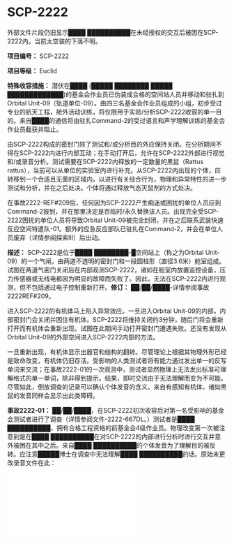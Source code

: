 # SCP-2222
                        




外部文件片段仍旧显示████ ██████████在未经授权的交互后被困在SCP-2222内。当前太空装的下落不明。



**项目编号：** SCP-2222

**项目等级：** Euclid

**特殊收容措施：** 潜伏在████ (█████ ████████ █████ █████████████)的基金会作业员已伪装成合格的空间站人员并移动和驻扎到Orbital Unit-09（轨道单位-09）。由四三名基金会作业员组成的小组，初步受过专业的航天工程，舱外活动训练，将仅限用于实验/分析SCP-2222收容的单一目的。来自████的通信将由驻扎Command-2的受过语言和声学理解训练的基金会作业员截获并阻止。

由SCP-2222构成的密封门除了测试和/或分析目的外应保持关闭。在分析期间不得在SCP-2222内进行内部互动；在手动打开后，允许在SCP-2222外部进行视觉和/或录音分析。测试需要在SCP-2222内释放的一定数量的黒鼠（Rattus rattus），当前可以从单位的实验室内进行补充。从SCP-2222内出现的个体，应转移到一个合适且无菌的区域内，以进行有关综合行为，物理和异常特性的进一步测试和分析，并在之后处决。个体将通过释放气态灭鼠剂的方式处决。

在事故2222-REF#209后，任何因为SCP-2222产生痴迷或困扰的单位人员应到Command-2报到，并在那里决定是否临时/永久替换该人员。出现完全受SCP-2222困扰的单位人员将导致Orbital Unit-09被完全封闭，并在之后联系武装快速反应空间特遣队-01。额外的应急反应部队已驻扎在Command-2，并会在单位人员废弃（详情参阅探索III）后出动。

**描述：** SCP-2222是位于████ ████████-█空间站上（称之为Orbital Unit-09）的一个气闸，由两道不透明的密封门和一段圆柱形（直径3.6米）舱室组成。试图在两道气密门关闭后在内部观测SCP-2222，诸如在舱室内放置监控设备，压力传感器或无线电都因为明显的故障而失败了。因此，无法在SCP-2222内进行观测，但不包括通过电子控制重新打开。**修订：** ██/██/████-详情参阅事故2222REF#209。

进入SCP-2222的有机体马上陷入异常效应。一旦进入Orbital Unit-09的内部，内部密封门会关闭并困住有机体。SCP-2222将维持关闭约3分钟，随后门将会重新打开而有机体会重新出现。试图在此期间手动打开密封门遭遇失败。还没有发现从Orbital Unit-09的外部空间进入SCP-2222内部的方法。

一旦重新出现，有机体显示出器官和结构的翻转。尽管理论上根据其物理外形已经是致命改变，有机体仍旧存活。受影响的人类测试者将有能力通过发出单一的反写单词来交流；在事故2222-01的一次观测中，测试者显然物理上无法发出标准可理解格式的单一单词，除非得到提示。结果，即时交流由于无法理解而变为不可能。尽管如此，倒放调查的记录可以确认个体发音的含义。来自有感知有机体，诸如黒鼠的发音同样会显示出此类障碍。

**事故2222-01：** ██/██/████，在SCP-2222初次收容后对第一名受影响的基金会测试者进行了调查（详情参阅文件-2222-667DL。）测试者是████ ██████████，拥有合格工程资格的前基金会4级作业员。物理改变第一次被注意到是在████ ██████████在对SCP-2222的内部进行分析时进行交互并意外被困在其中之后。来自████ ██████████的个体发音为了理解目的被反转。应注意█████博士在调查中无法理解████ ██████████的话。原始未更改录音文件在此：

<iframe frameborder='0' scrolling='auto' class='html-block-iframe' src='/scp-2222/html/7db2aa5bfafb3c238e0b81fa28b1b6d7815ef7ca-2106010044424993696' allowtransparency='true' />


> **被调查者：** ████ ██████████
**调查者：** █████博士
> 
> **<记录开始>** 
> 
> **█████博士：** 密封门里发生了什么？
> 
> **████ ██████████：** 耀眼。炫目。疼痛。
> 
> **█████博士：** 你注意到任何异常么？
> 
> **████ ██████████：** *[点头]* 是的。
> 
> **█████博士：** 好。什么把你变成这样的？
> 
> **████ ██████████：** 东西。过来。切割。刺穿。嘲笑。
> 
> **█████博士：** 你听到什么么？
> 
> **████ ██████████：** 是的。笑声。说。有缺陷。不足。低于规格。软弱。
> 
> **█████博士：** 你记得你是谁么？
> 
> **████ ██████████：** 是的。████。
> 
> **█████博士：** 你可以反说你的名字么？
> 
> **████ ██████████：** ████ *[原文如此]* 。
> 
> **█████博士：** 谢谢。还发生其他异常了么？
> 
> **████ ██████████：** 是的。抓住。我。太阳。火焰。疼痛。
> 
> **█████博士：** 你疼么？
> 
> **████ ██████████：** 疼痛。
> 
> **█████博士：** 好的。在我解除你的痛苦之前的最后一个问题。在此期间有其他个体在气闸内么？
> 
> **████ ██████████：** 是的。说。已经。超自然。外-*[由于衰竭而崩溃]* 
> 
> **█████博士：** 哦，上帝。好的，来人。拉他起来。在射杀他之前再做一次最终检测。
> 
> **████████特工：** 他在说什么，长官。
> 
> **████ ██████████：** 谢谢。爱。太空。*[失去意识]* 
> 
> **<记录结束>** 
> 

████ ██████████被迅速处决并从另外一个气闸送入太空中。应注意████ ██████████对SCP-2222的交互是未经授权的。

**附录2222-01：** ██/██/████：在事故2222-01后5分钟。████ ██████████的尸检报告指出尸体的皮肤表层雕刻有复杂的文字。此外，该皮层严重的撕裂伤和挫伤指出其是从生殖部位被强行向外翻出的。雕刻内容如下；


> taht saw nuf（看起来很有趣）
retteb naht stnedor（比啮齿类更好）
on erom star（不要老鼠）
nam si tahw ew tnaw（我们要人）
ohw si txen?（下一个是谁？）
> 

对SCP-2222异常效应的调查由单位人员重新开始。在██/██/███重编级为有智能的。

**附录2222-02：** 在上述事件被记录之后，Command-2收到了来自单位人员的申请表，要求每月接受有关心理健康的远程检查和辅导。

*拒绝。初步训练应该足够了。若心理问题变得更明显和持久，我将亲自负责替换有问题的人员。-05-█。* 

**事故2222-REF#209：** 下列事件发生在██/██/████和██/██/████之间,在证明舱室内的手持数码摄影机没有显示出故障之后，成功对SCP-2222内部进行了观测。之前的信息包括对SCP-2222内部的探索和授权，由事先进行镇静管理并送到轨道单位-09的7名D级人员进行，伴随有5名负责单位维护和安全的4-5级基金会作业员，在旁边与D级人员进行通信。当前单位人员获准暂时离开，由于整个████处于长期信号故障中，为了维持不可检测性，反应部队移动了人员。应注意D级人员并不知道SCP-2222的异常效应直到暴露其中。



*下列文件仅限4级或更高权限人员参阅。未经批准和/或未经授权的访问此类文件将启动命令-06记忆消除，设计用于直接降级和/或被从特殊收容措施基金会移除。不要试图使用低级安全权限访问。* 




---


<a shape='rect' class='collapsible-block-link' href='javascript:;'>SCP-2222-REF#209&#20154;&#21592;&#25991;&#20214;--&#38656;&#35201;4&#32423;&#23433;&#20840;&#26435;&#38480;</a>

<a shape='rect' class='collapsible-block-link' href='javascript:;'>&#35775;&#38382;&#36890;&#36807;</a>


> ***SCP-2222REF#209临时人员文件：* ** 
> 
> Josef ██████████ Eine特工（KIA）<sup class='footnoteref'>
 <a shape='rect' class='footnoteref' id='footnoteref-1' href='javascript:;' onclick='WIKIDOT.page.utils.scrollToReference(&apos;footnote-1&apos;)'>1</a>
</sup>[4级]
████ ████-█████ White特工（KIA）[4级]
██ █████████ Kauffman主管（KIA）[5级]
O5-█(O5级)
█████ ██████ ███主管（KIA）[5级]
D-82111 [可处理级] (已处决)
D-72892 [可处理级] (已处决)
D-02928 [可处理级]
D-90123 [可处理级] (已处决)
D-46400 [可处理级] (KIA) [监督者权限人员可以参阅文件████-REF#████]
D-73714 [可处理级] (KIA)
D-12935 [可处理级] [监督者权限人员可以参阅文件████-REF#████]
> 
> ***SCP-2222REF#209前非临时人员文件：* ** 
> 
> Hans ████ █████博士[4级]
████████ ████ █████ Durden博士[4级]
Imelda ████ ████████特工[3级]
████ ██-███ ██████████[4级]（已处决）
> 





---


<a shape='rect' class='collapsible-block-link' href='javascript:;'>&#25506;&#32034;&#160;I</a>

<a shape='rect' class='collapsible-block-link' href='javascript:;'>&#25506;&#32034;&#160;I&#160;--&#160;&#35775;&#38382;&#36890;&#36807;</a>

*D-82111被放置在SCP-2222内，配备一个长效电子灯和一个数码摄像机，信号直接连接到单位指挥，由O5-█管理。D-82111在收到指示后走入SCP-2222，然后SCP-2222的内部密封门如预料的关闭了。* 


> **<开始记录>** 
> 
> **Eine特工：** 请打开你的灯。
**D-82111：** 恩。
> 
> *[SCP-2222内部被照亮。没有任何明显的异常。]* 
> 
> **Eine特工：** 请在原地等待直到另行通知。
> 
> [记录为了简短而删减]
> 
> **Eine特工：** 我们侦测到金属刮擦音。请确认。
**D-82111：** 我听到个屁。
**Eine特工：** 注意。请告诉我们如果你听到或者看到任何异常。
> 
> [记录为了简短而删减]
> 
> **D-82111：** 那是啥？
**Eine特工：** 请描述。
**D-82111：** 窗户。看啊。
> 
> *[D-82111重调整了头部的摄像机，对准了一个密封门的窗户。应注意SCP-2222的外部密封门并没有窗户。]* 
> 
> **Eine特工：** 发现首个视觉和/或感知异常。请靠近窗户。
**D-82111：** 不。不，我不行。我只是-
**Eine特工：** 靠近窗户。
**D-82111：** 你不会想看到窗户对面的。
**Eine特工：** 什么？
**D-82111：** 不。上面。
**Eine特工：** D-82111，请描述你当前状况。
**D-82111：** 在镜头上面。*[D-82111的发音显得非常困难]* 
> 
> *[D-82111从头上摘下数码摄像机然后转过来对准自己。D-82111的面部特征的损伤与事故2222-01观测到的类似；D-82111的发际线被强行连根拔起，其覆盖头皮的表皮层被拉伸并撕开，露出了表皮外翻的原点。D-82111由于严重的身体创伤而丢下摄影机，导致摄影机镜头正对上述提及的窗户。通过窗户可以到外部太空和地球的上层大气层。分析证实有一个无定形的个体当时浮现在视角的外部场景上。录音分析回放证实D-82111正在干呕。]* 
> 
> **Eine特工：** D-82111请拿回摄影机重新装到头上。
**D-82111：** *[通过回放反写]* 你想笑就笑啊。继续，笑啊。
**Eine特工：** 注意：观测到主要异常效应。你听得懂我么，D-82111？
**D-82111：** *[通过回放反写]* 做啊。把我切成碎片。对，继续笑！继续，你个外星杂种！杀了我！杀了我！现在就杀了我！干掉我，做啊！
**[未知]：** *[通过回放反写]* 忍耐。
**D-82111：** *[通过回放反写]* 等等。不，不！别在这。你不能！这个不能-
**[未知]：** *[通过回放反写]* 忍耐。按住他。
**[未知]：** *[通过回放反写]* 是的。我们会，忍耐。
**D-82111：** 不，停下。我不值得。你说的。我什么都不是。放开我。放开我！要么杀了我！随你乐意，切了我，看在上帝的份上！就是别-
> 
> *[录像信号中断]* 
> 
> **<结束记录>** 
> 

*D-82111在定期观测方式中重新出现在SCP-2222内，显示出表皮完全外翻，皮肤层有2级烧伤。D-82111在出现后无法发音或视物，并在释放入空间之前就迅速进行了安乐死。雕刻在上部皮肤层的文字如下：* 


> erom erom nem（更多人）
ew deen erom nem（我们需要更多人）
nem era yrassecen rof tnemniatretne（必须要人来娱乐）
elbahgual nem（人有趣)
> 





<a shape='rect' class='collapsible-block-link' href='javascript:;'>&#25506;&#32034;&#160;II</a>

<a shape='rect' class='collapsible-block-link' href='javascript:;'>&#25506;&#32034;&#160;II&#160;--&#160;&#35775;&#38382;&#36890;&#36807;</a>

*D-72892用和之前探索同样的方式移动到SCP-2222内，同样装备着长效电子灯和数码摄影机，信号直连到单位指挥。D-72892额外准备了一系列初步问题用于询问SCP-2222里的居民，以确认SCP-2222异常性质的目的和来源。* 


> **<记录开始>** 
> 
> **D-72892:** 额，我直接大声读出来就行？
**Kauffman主管：** 先打开你的灯。然后，没错就这么做。听我指挥。
**D-72892：** 好吧，抱歉。
**Kauffman主管：** 请大声读出问题。
**D-72892：** “这名D-72892正代表SCP基金会说话，请表明你们居住在Orbital Unit-09气闸内的意图。”
> 
> *[在标准回放中没有记录到有声音回应]* 
> 
> **Kauffman主管：** [后仰]那是什么吵闹声？[对着单位指挥观测员]你侦测到没？上帝。我的耳朵还在嗡嗡响。真他妈刺耳。
**D-72892：** 我什么都没听见。你们呢？
**Kauffman主管：** 难听的刺耳声音被录音设备捕捉到了。请读第二条问题，72892。该死的。
**D-72892：** “你们是谁，你们代表什么？”
> 
> *[在标准回放中没有记录到有声音回应]* 
> 
> **Kauffman主管：** 如果你听到什么值得注意的就告诉我们。
> 
> *[D-72892没有回应。视觉信号显示小胶片颗粒正在变多]* 
> 
> **Kauffman主管：** D-72892?
**D-72892：** *[通过回放反写]* 他们是来娱乐的。
**Kauffman主管：** 什么？
**D-72892：** *[通过回放反写]* 你没听见么，你这双面残渣？
**Kauffman主管：** *[对着单位指挥人员]* 在我们结束后重放D-72892的每条发音。
**D-72892：** *[通过回放反写]* 我们都是双面。为什么你不来加入我们？加入派对。我们都会有两张面孔。你，我，和他们。我们一共六个人。
> 
> *[D-72892的视觉信号忽然变暗，这期间一个无定形的个体出现了约2分钟。在此期间录音记录到与人类反胃声音一致的声音。在这2分钟之后视觉信号显示D-72892憔悴的直立在SCP-2222内。D-72892的面部特征显示出以右侧鼻腔为中心，一直延伸到右耳的中度翻转，露出了破裂的肌肉和颊骨；D-72892左侧面部特征保持不变。D-72892正对摄影机，直视着Kauffman主管，尽管缺少双向面部显示]* 
> 
> **D-72892：** *[通过回放反写]* 现在。你看到了什么是双面了吧？来啊，主管。打开气闸。这会有效的，因为他们允许它打开。
**[未知]：** *[通过回放反写]* 不。更好的。主意。
**D-72892：** *[通过回放反写]* 那是什么？你想要他们-哦，我赞同你。<[Unknown:Oudjn?/Oodjin?/Oudgin?]>好主意。
**[未知]：** *[通过回放反写]* 好的，说。
**D-72892：** *[通过回放反写]* 你是老大。嗨，Kauffman。对，你没有被邀请到派对了。他们有更好的东西给你。现在只有我们两了。
**[未知]：** *[通过回放反写]* 错误。不是。邀请。
**D-72892：** *[通过回放反写]* 等等，但是-
**[未知]：** *[通过回放反写]* 拿走。星星。不是。邀请。
**[未知]：** *[通过回放反写]* 是的。拿走。
**D-72892：** *[通过回放反写]* 不。不！等等！等下，他们-*[D-72892之后明显加速窒息，然后视觉和录音信号都故障了]* 
> 
> **<记录结束>** 
> 

*D-72892重新出现在SCP-2222内，样子是一团活着的，凌乱的物质团，由烧得焦黑的人类器官和血肉构成。在进行可控安乐死后的尸检报告显示了和之前相同的完全外皮翻转。没有记录到雕刻文本，而D-72892根据标准措施被迅速丢入外太空中。反转回放录音被记录，而Kauffman主管自愿放弃担任通信员。* 





<a shape='rect' class='collapsible-block-link' href='javascript:;'>&#25506;&#32034;&#160;III</a>

<a shape='rect' class='collapsible-block-link' href='javascript:;'>&#25506;&#32034;&#160;III&#160;--&#160;&#35775;&#38382;&#36890;&#36807;</a>

*D-02928在探索II的3天后被放置在SCP-2222内，在此期间临时单位人员用来组织和准备用于探索III的初步策略。D-02928需要负责记录SCP-2222居民的视觉证据，以及进一步的推测个体的行为和物理特性。D-02928的头部额外装备了一台单独的数码相机装置用于每20秒自动拍摄一次。* 


> <记录开始>
> 
> **White特工：** 请等待进一步指示。
**D-02928：** 当然，怎么都好。
> 
> *[第一张图片已拍摄。事后分析显示SCP-2222内部没有视觉/感官异常]* 
> 
> **White特工：** 遮住你的灯好让摄相机的闪光灯工作得更好。
**D-02928：** 我能关掉它么？
**White特工：** 不。它是设定好的。
**D-02928：** 好。恩，好。
**White特工：** 你能看见SCP-2222内部么？
**D-02928：** 不，非常黑。
**White特工：** 好。你将-
> 
> *[在D-02928和指挥之间发生了通信故障。在2分钟后使用了次级后备通信，D-2928在此期间被推定呆在SCP-2222内。在通信恢复后，D-02928的视觉信号显示SCP-2222内部正被火焰吞没，无法辨识出D-02928在哪。SCP-2222的外部密封门被观测到打开，尽管Orbital Unit-09的外部监控明确显示其正在关闭时间（注释1）。透过外部密封门是一个至今从未被记录过的地区的空间区域，一个不定形的，约是线形的恒星个体类，类似星云，呈现出可见的，紫罗兰色。D-02928被观测到出现在SCP-2222外部，尽管理论上SCP-2222的空间条件是致命的。D-02928急忙抓起摄像机并试图联系单位指挥]* 
> 
> **D-02928：** 你看见了？
**White特工：** 上帝，我们看见了。那是什么？
**D-02928：** 这-这……你看，他们在准备什么。这就是为什么他们没杀我。等我出来我会解释的。
**White特工：** 什么？不，你现在就解释。
**[未知]：** *[通过回放反写]* 不用。解释。
**D-02928：** 离-离我远点！
**[未知]：** *[通过回放反写]* 垃圾。
**D-02928：** 是，是。没错。后退，渣渣！你个-
**[未知]：** *[通过回放反写]* 安静。
> 
> <记录结束>
> 

*D-02928随后出现在SCP-2222内，没有明显物理创伤。尽管如此，D-02928显示出完全无法发音，书写或与他人进行任何形式的交流，完全无视他们。D-02928被马上送到Orbital Unit-09的D级人员宿舍，并在那里一直由单位人员陪伴直到被送到Sector-19。在D-02928暴露于SCP-22222期间一共拍摄了9张相片，6张因为硬件损坏而显示出腐坏。剩下3张如下：* 



Image_07





Image_03





Image_01







<a shape='rect' class='collapsible-block-link' href='javascript:;'>&#25506;&#32034;&#160;IV</a>

<a shape='rect' class='collapsible-block-link' href='javascript:;'>&#25506;&#32034;&#160;IV&#160;--&#160;&#35775;&#38382;&#36890;&#36807;</a>

*D-90123在收到指示后被放置在SCP-2222内，配备和之前一样。应注意D-90123显示出对SCP-2222的高度入迷，这种入迷在经历了和其前任一样的效应后以指数级增长；应注意D-90123并未被告知其前任的任何下落，除了D-02928外（详情参阅探索III）。D-90123对SCP-2222的入迷还共享给了D-46400（详情参阅探索VI），其显示出了上述提及的入迷的温和形式。应注意D-90123在其暴露于SCP-2222中时其词汇明显增加。* 


> **<开始记录>** 
> 
> *[由于D-90123和O5-█之间的误会只有录音信号]* 
> 
> **D-90123：** 真是-真是难以置信。这无缝的叶子让我几乎无话可说。我不能-
**O5-█：** 启动你的视觉信号。
**D-90123：** 是的，当然，你必须看看。
> 
> *[D-90123的视觉信号启动，初始化的视觉显示出SCP-2222的内部一如往常，没有任何视觉/感官异常]* 
> 
> **O5-█：** 我们没发现任何不协调的。
**D-90123：** 因为你不在这里和我一起，[数据删除][未知D-90123是如何知道O5-█的姓氏的]。一台简陋的摄像机无法传输出这里的真实。
**O5-█：** 既然如此，D-90123，什么是SCP-2222？
**D-90123：** SCP-2222是位于████ ████████-█空间站上（称之为Orbital Unit-09）的一个气闸，由两道不透明的密封门和一段圆柱形（直径3.6米）舱室组成。试图在-
**O5-█：** 够了。停止复述官方文件。
**D-90123：** 确实是，先生。复述。复述是重复某种行为，特别是某种形式的更为清晰和精确的重复。你不让我做的，[数据删除]，必将完成。所以，让我复述。
**O5-█：** 怎么-你怎么知道-
**D-90123：** *[通过回放反写]* SCP-2222不是SCP-2222。通用发音翻译为<[未知: Mesh-murnans-cord-butoom-fort-hosben-vee-seven?]>，所以它本质上是个电视，所以，微笑，你上-
> 
> *[录音信号故障并关闭。视觉信号因为某种未知媒介的释放而变得严重失真和撕裂，尽管如此视觉画面仍可辨识；D-90123的头部显示被偶然移除，并用不同的角度显示出SCP-2222的内部，拍到了D-90123的躯干，D-90123的手臂在伸展，并作出数个未知的手势。D-90123忽然被强烈的力量向侧面推开，装上了机械突出物和组件，同时刺穿了她的腹部和左前额叶，之后在6秒内完成了彻底的皮肤翻转。D-90123被观测到用力将两个刺入她身体的突出物移开，转头顶着未知个体。D-90123继续说了约30秒直到后备视觉信号启动]* 
> 
> **D-90123：** *[通过回放反转]* -很好。我准备好了。你想要更多？你开心么？
[未知]：*[通过回放反转]* 是的。
**D-90123：** *[通过回放反转]* 最好表现得开心一会，恩？
[未知]：*[通过回放反转]* 是的。
**D-90123：** *[通过回放反转]* 你想要更多？
[未知]：*[通过回放反转]* 想。
**D-90123：** *[通过回放反转]* 那带走我。带我去那。我保证我会很好的。而你的下个访客会更好。
> 
> **<记录结束>** 
> 

*和D-72892一样，D-90123重新出现时变成了一团烧得焦黑的血肉构成的凌乱物质，和前者唯一的区别是其无法移动。尽管如此，D-90123还维持着呼吸系统和心脏跳动，在空间释放前被迅速处决。* 





<a shape='rect' class='collapsible-block-link' href='javascript:;'>&#25506;&#32034;&#160;V--&#38656;&#35201;&#23433;&#20840;&#26435;&#38480;&#30417;&#30563;&#32773;4/2222</a>

<a shape='rect' class='collapsible-block-link' href='javascript:;'>&#25506;&#32034;&#160;V&#160;--&#160;&#35775;&#38382;&#36890;&#36807;</a>



***访问拒绝。** 若在30秒内没有关闭本板块将导致马上释放气态记忆消除。**访问拒绝。** * 







<a shape='rect' class='collapsible-block-link' href='javascript:;'>&#25506;&#32034;&#160;VI</a>

<a shape='rect' class='collapsible-block-link' href='javascript:;'>&#25506;&#32034;&#160;VI&#160;--&#160;&#35775;&#38382;&#36890;&#36807;</a>

*在涉及了D-46400的转录事件后，D-73714被强行扣留并放置在SCP-2222内，就在O5-█协助疏散的3小时候。D-73714配备了和D-46400一样的装备。* 


> <记录开始>
> 
> *[D-73714看到了D-46400的浸渍的残骸]* 
> 
> **D-73714：** 这是谁？其他D级在哪？这里发生什么了，各位？为什么你们这些渣渣不告诉我TM到底发生了什么？
**White特工：** 我们没有授权。请冷静。拒绝合作将导致处决。
**D-73714：** 我去你妈的！
**White特工：** 呆在原地。停止废话。
**D-73714：** 停止废话？我想怎么“废”都行。你们把我关了2星期，给我吃过期食品-我小时候就想当宇航员，不过现在-现在，你们只是离开并让我感觉像个傻瓜。什么都不是。我希望你开心。我希望你-
> 
> [记录为了简短而删减]
> 
> **D-73714：** 听见我说么？你TM听见没？我希望你烂掉！你们所有人！你，Eine，Kauffman，那个逃跑的懦夫！
**[未知]：** *[通过回放反转]* 你。想要。腐烂？
**D-73714：** *[通过回放反转]* TM的-怎么了？
**[未知]：** *[通过回放反转]* 说。想要。腐烂？
**D-73714：** 我-
**[未知]：** *[通过回放反转]* 他们。腐烂？
**D-73714：** 是，是，我想他们都腐烂。
> 
> [数据删除]
[数据删除]
> 

[数据删除]*反应空间特遣队-01。受影响的临时单位人员的残骸在释放空间前进行了焚毁，D-73714被扣留并在之后由于致命敌对和未经授权的行为被处决。D-12935被特遣队人员扣留，他表现出了对气闸明显，突然的痴迷，类似在D-46400和D-90123上观测到的一样，然后短暂逃出了隔离并自行进入了SCP-2222，并配备了D-73714丢下的摄像机（详情参阅探索VII）。* 





<a shape='rect' class='collapsible-block-link' href='javascript:;'>&#25506;&#32034;&#160;VII--&#38656;&#35201;&#23433;&#20840;&#26435;&#38480;&#30417;&#30563;&#32773;4/2222</a>

<a shape='rect' class='collapsible-block-link' href='javascript:;'>&#25506;&#32034;&#160;VII&#160;--&#160;&#35775;&#38382;&#25298;&#32477;</a>



***访问拒绝。** 若在30秒内没有关闭本板块将导致马上释放气态记忆消除。
**访WE** ES5dd* ddfsss3*9yhdS JUdUd_saaNIi_i_i_iiiiiiUe3EE。* 
***访访访s** ES5dd* ddfsss3asf,.a.flkcjhxchd*9yhdS 扌d巨d_saaNIi_i_i_iiiiii糸e3色。**访WEs** ES5EeEedgddddbbfsdd* ddfsss3
*9yhdSDdEd_saaNIi_i_i_iiiiiiJUeE。**访访访方s** ES5dd* ddfsssdd3*9yhdSddfsssdd3ddfsssdd3DddEd_saaNI_i_i_iiiiiiEe3JUE**访方方门s** ES5dd* ddfsfsss3*9yghdS DdEd_ssdsaaNIi_i_i_iiiiiiEe3D绝.绝.绝.绝.akdfd.g绝绝绝绝ddddO哦dod哦* 
[数据损毁] 据损毁]员毁]数扌毁][数据[ 数据 数[据]损毁毁毁]
[数据据数扌殳]扌娄娄殳][[[数扌扌殳殳殳攵据[ 数据 数[[[据]损毁毁]殳
攵[ 数据 数[据]扌殳][据]]]扌

**启动固定数据库劫持** 

**验证中** 

**…** 
**…** 
**…** 

**验证完成** 

**欢迎，未十木T68授权全权nft前 基金全全会云云人人人人人5员员员 O5人员** 

*你想要访问哪个文件？* 
*UPTLN.13567……已选择* 
*取回文件……* 
*取回文件……* 
*取回文件……* 
*取回文件……* 
*文件打开* 

/
/
/

***通用发音转录记录 NO.
135670003529034895047036240987697654783720959999382361818201368910101** * 
/
/
/

你看见么？

Meschk-Mernanschordbtoum-VordhosbnV7。

它就在那。

后代，我们可以一直看着它。我们加入了百万。坐在这紫色的云中。嘲笑人类。

让我简短的告诉你这里发生了什么，几十亿年前，在Meschk-Vordhosbn。首先，只有植物，这很没劲，然后它们变成了荒谬的嗷嗷叫的哺乳动物。然后，终于，第一个人类。我们拿人类娱乐，所以我们非常熟悉他们，然后他们送来更多。头三个人类很愚蠢，第四个很聪明。第五个因为第四个的承诺感到失望。第六个疯了。第七个就在这里和我们一起。你听到他了。

他们叫他12935。

他憎恨那里。

听起来诱人不？

好。你必须欣赏这里的工作。想要组织起来是个困难的工作。有只有一个4人小组，你知道不？谁知道他们走了多远来完成这个的。我希望你某天会拜访他们。

后代，我们可以一起笑了。

我们可以娱乐。我们可以在那群人类宇航员的身上开宴席，把里肉外翻，把他们的发音反转，这样我们会很开心。

我们可以看着他们染血的遗骸被带到Epmn那里烧焦，半烧烤，烧得就像只流口水的类人猿的猪。这很欢乐。

为什么不？

非常好。

坐下，后代。这会很有趣的。







脚注
<a shape='rect' href='javascript:;' onclick='WIKIDOT.page.utils.scrollToReference(&apos;footnoteref-1&apos;)'>1</a>. 译注：KIA：行动中死亡



« [SCP-2221](/scp-2221) | SCP-2222 | [SCP-2223](/scp-2223) »





                    